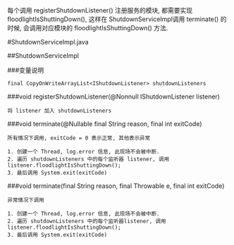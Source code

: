 每个调用 registerShutdownListener() 注册服务的模块, 都需要实现 floodlightIsShuttingDown(), 这样在
ShutdownServiceImpl调用 terminate() 的时候, 会调用对应模块的 floodlightIsShuttingDown() 方法.

#ShutdownServiceImpl.java

##ShutdownServiceImpl

###变量说明

    final CopyOnWriteArrayList<IShutdownListener> shutdownListeners

###void registerShutdownListener(@Nonnull IShutdownListener listener)

    将 listener 加入 shutdownListeners

###void terminate(@Nullable final String reason, final int exitCode)

    所有情况下调用, exitCode = 0 表示正常, 其他表示异常

    1. 创建一个 Thread, log.error 信息, 此现场不会被中断.
    2. 遍历 shutdownListeners 中的每个监听器 listener, 调用 listener.floodlightIsShuttingDown();
    3. 最后调用 System.exit(exitCode)

###void terminate(final String reason, final Throwable e, final int exitCode)

    异常情况下调用

    1. 创建一个 Thread, log.error 信息, 此现场不会被中断.
    2. 遍历 shutdownListeners 中的每个监听器listener, 调用 listener.floodlightIsShuttingDown();
    3. 最后调用 System.exit(exitCode)